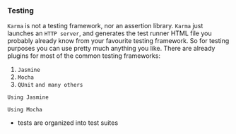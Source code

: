 ### Testing 


`Karma` is not a testing framework, nor an assertion library. `Karma` just launches an `HTTP server`, and generates the test runner HTML file you probably already know from your favourite testing framework. So for testing purposes you can use pretty much anything you like. There are already plugins for most of the common testing frameworks:

1. `Jasmine`
1. `Mocha`
1. `QUnit`
`and many others`

`Using Jasmine`




`Using Mocha`

+ tests are organized into test suites
